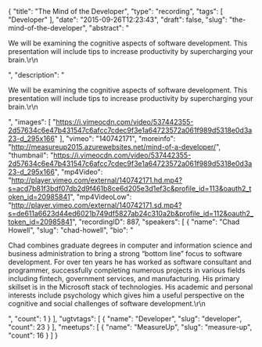 {
  "title": "The Mind of the Developer",
  "type": "recording",
  "tags": [
    "Developer"
  ],
  "date": "2015-09-26T12:23:43",
  "draft": false,
  "slug": "the-mind-of-the-developer",
  "abstract": "<p>We will be examining the cognitive aspects of software development. This presentation will include tips to increase productivity by supercharging your brain.\r\n</p>",
  "description": "<p>We will be examining the cognitive aspects of software development. This presentation will include tips to increase productivity by supercharging your brain.\r\n</p>",
  "images": [
    "https://i.vimeocdn.com/video/537442355-2d57634c6e47b431547c6afcc7cdec9f3e1a64723572a061f989d5318e0d3a23-d_295x166"
  ],
  "vimeo": "140742171",
  "moreinfo": "http://measureup2015.azurewebsites.net/mind-of-a-developer/",
  "thumbnail": "https://i.vimeocdn.com/video/537442355-2d57634c6e47b431547c6afcc7cdec9f3e1a64723572a061f989d5318e0d3a23-d_295x166",
  "mp4Video": "http://player.vimeo.com/external/140742171.hd.mp4?s=acd7b81f3bdf07db2d9f461b8ce6d205e3d1ef3c&profile_id=113&oauth2_token_id=20985841",
  "mp4VideoLow": "http://player.vimeo.com/external/140742171.sd.mp4?s=de611a6623d44ed6021b749df5827ab24c310a2b&profile_id=112&oauth2_token_id=20985841",
  "recordingID": 887,
  "speakers": [
    {
      "name": "Chad Howell",
      "slug": "chad-howell",
      "bio": "<p>Chad combines graduate degrees in computer and information science and business administration to bring a strong “bottom line” focus to software development.  For over ten years he has worked as software consultant and programmer, successfully completing numerous projects in various fields including fintech, government services, and manufacturing. His primary skillset is in the Microsoft stack of technologies. His academic and personal interests include psychology which gives him a useful perspective on the cognitive and social challenges of software development.\r\n</p>",
      "count": 1
    }
  ],
  "ugtvtags": [
    {
      "name": "Developer",
      "slug": "developer",
      "count": 23
    }
  ],
  "meetups": [
    {
      "name": "MeasureUp",
      "slug": "measure-up",
      "count": 16
    }
  ]
}
